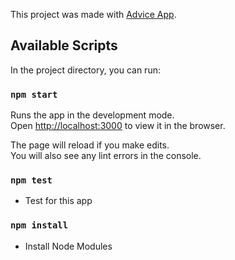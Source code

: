 This project was made with [Advice App](https://github.com/chanmyaemaung/advice-app).

## Available Scripts

In the project directory, you can run:

### `npm start`

Runs the app in the development mode.<br />
Open [http://localhost:3000](http://localhost:3000) to view it in the browser.

The page will reload if you make edits.<br />
You will also see any lint errors in the console.

### `npm test`

- Test for this app

### `npm install `
- Install Node Modules